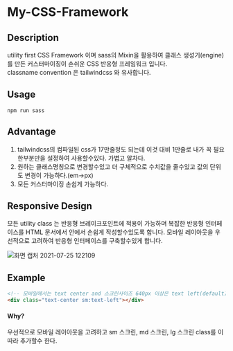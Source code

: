 # My-CSS-Framework

## Description
utility first CSS Framework 이며 sass의 Mixin을 활용하여 클래스 생성기(engine)를 만든 커스터마이징이 손쉬운 CSS 반응형 프레임워크 입니다.  
classname convention 은 tailwindcss 와 유사합니다.

## Usage
```
npm run sass
```


## Advantage
1. tailwindcss의 컴파일된 css가 17만줄정도 되는데 이것 대비 1만줄로 내가 꼭 필요한부분만을 설정하여 사용할수있다. 가볍고 알차다.
2. 원하는 클래스명칭으로 변경할수있고 더 구체적으로 수치값을 줄수있고 값의 단위도 변경이 가능하다.(em->px)
3. 모든 커스터마이징 손쉽게 가능하다.

## Responsive Design
모든 utility class 는 반응형 브레이크포인트에 적용이 가능하며 복잡한 반응형 인터페이스를 HTML 문서에서 안에서 손쉽게 작성할수있도록 합니다.
모바일 레이아웃을 우선적으로 고려하여 반응형 인터페이스를 구축할수있게 합니다.  

![화면 캡처 2021-07-25 122109](https://user-images.githubusercontent.com/65330249/126886604-e1e8929c-a4e2-41b0-ac03-e970311383e2.png)

## Example
```html
<!-- 모바일에서는 text center and 스크린사이즈 640px 이상은 text left(default) -->
<div class="text-center sm:text-left"></div>
```  
#### Why?   
우선적으로 모바일 레이아웃을 고려하고 sm 스크린, md 스크린, lg 스크린 class를 이따라 추가할수 한다. 
